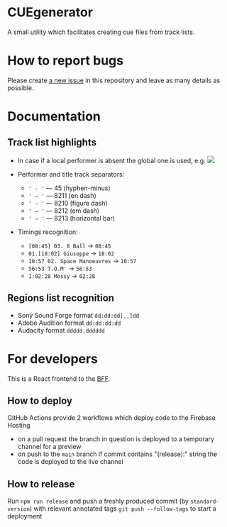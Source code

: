 # CUEgenerator

A small utility which facilitates creating cue files from track lists.

# How to report bugs

Please create [a new issue](https://github.com/dVaffection/cuegenerator-react/issues) in this repository and leave as many details as possible.

# Documentation

## Track list highlights

- In case if a local performer is absent the global one is used, e.g.
  ![](https://user-images.githubusercontent.com/457097/111331254-b81dff00-863e-11eb-9b80-cc7504f4d6fd.png)

- Performer and title track separators:
  - `' - '` — 45 (hyphen-minus)
  - `' – '` — 8211 (en dash)
  - `' ‒ '` — 8210 (figure dash)
  - `' — '` — 8212 (em dash)
  - `' ― '` — 8213 (horizontal bar)
- Timings recognition:
  - `[08:45] 03. 8 Ball` → `08:45`
  - `01.[18:02] Giuseppe` → `18:02`
  - `10:57 02. Space Manoeuvres` → `10:57`
  - `56:53 T.O.M'` → `56:53`
  - `1:02:28 Mossy` → `62:28`

## Regions list recognition

- Sony Sound Forge format `dd:dd:dd[.,]dd`
- Adobe Audition format `dd:dd:dd:dd`
- Audacity format `ddddd.dddddd`

# For developers

This is a React frontend to the [BFF](https://github.com/DmitryVarennikov/cuegenerator-server).

## How to deploy

GitHub Actions provide 2 workflows which deploy code to the Firebase Hosting

- on a pull request the branch in question is deployed to a temporary channel for a preview
- on push to the `main` branch if commit contains "(release):" string the code is deployed to the live channel

## How to release

Run `npm run release` and push a freshly produced commit (by `standard-version`) with relevant annotated tags `git push --follow-tags` to start a deployment
